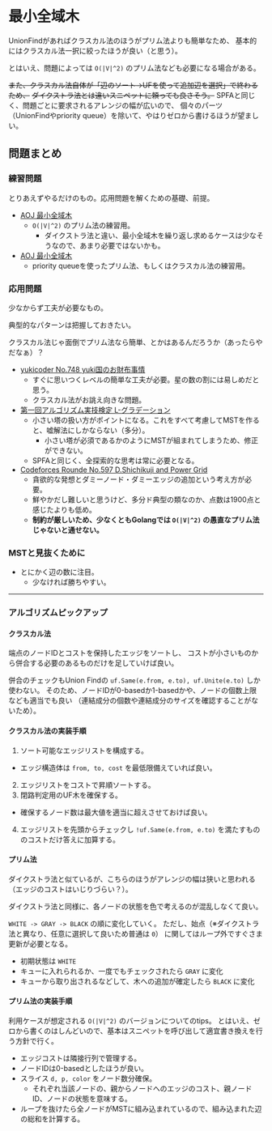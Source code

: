 # 最小全域木

UnionFindがあればクラスカル法のほうがプリム法よりも簡単なため、
基本的にはクラスカル法一択に絞ったほうが良い（と思う）。

とはいえ、問題によっては `O(|V|^2)` のプリム法なども必要になる場合がある。

~~また、クラスカル法自体が「辺のソート→UFを使って追加辺を選択」で終わるため、~~
~~ダイクストラ法とは違いスニペットに頼っても良さそう。~~
SPFAと同じく、問題ごとに要求されるアレンジの幅が広いので、
個々のパーツ（UnionFindやpriority queue）を除いて、やはりゼロから書けるほうが望ましい。

## 問題まとめ

### 練習問題

とりあえずやるだけのもの。応用問題を解くための基礎、前提。

- [AOJ 最小全域木](https://onlinejudge.u-aizu.ac.jp/courses/lesson/1/ALDS1/12/ALDS1_12_A)
  - `O(|V|^2)` のプリム法の練習用。
    - ダイクストラ法と違い、最小全域木を繰り返し求めるケースは少なそうなので、あまり必要ではないかも。
- [AOJ 最小全域木](https://onlinejudge.u-aizu.ac.jp/courses/library/5/GRL/2/GRL_2_A)
  - priority queueを使ったプリム法、もしくはクラスカル法の練習用。

### 応用問題

少なからず工夫が必要なもの。

典型的なパターンは把握しておきたい。

クラスカル法じゃ面倒でプリム法なら簡単、とかはあるんだろうか（あったらやだなぁ）？

- [yukicoder No.748 yuki国のお財布事情](https://yukicoder.me/problems/no/748)
  - すぐに思いつくレベルの簡単な工夫が必要。星の数の割には易しめだと思う。
  - クラスカル法がお誂え向きな問題。
- [第一回アルゴリズム実技検定 L-グラデーション](https://atcoder.jp/contests/past201912-open/tasks/past201912_l)
  - 小さい塔の扱い方がポイントになる。これをすべて考慮してMSTを作ると、嘘解法にしかならない（多分）。
    - 小さい塔が必須であるかのようにMSTが組まれてしまうため、修正ができない。
  - SPFAと同じく、全探索的な思考は常に必要となる。
- [Codeforces Rounde No.597 D.Shichikuji and Power Grid](https://codeforces.com/problemset/problem/1245/D)
  - 貪欲的な発想とダミーノード・ダミーエッジの追加という考え方が必要。
  - 鮮やかだし難しいと思うけど、多分ド典型の類なのか、点数は1900点と感じたよりも低め。
  - **制約が厳しいため、少なくともGolangでは `O(|V|^2)` の愚直なプリム法じゃないと通せない。**

### MSTと見抜くために

- とにかく辺の数に注目。
  - 少なければ勝ちやすい。

---

### アルゴリズムピックアップ

#### クラスカル法

端点のノードIDとコストを保持したエッジをソートし、
コストが小さいものから併合する必要のあるものだけを足していけば良い。

併合のチェックもUnion Findの `uf.Same(e.from, e.to), uf.Unite(e.to)` しか使わない。
そのため、ノードIDが0-basedか1-basedかや、ノードの個数上限なども適当でも良い
（連結成分の個数や連結成分のサイズを確認することがないため）。

#### クラスカル法の実装手順

1. ソート可能なエッジリストを構成する。
  - エッジ構造体は `from, to, cost` を最低限備えていれば良い。
2. エッジリストをコストで昇順ソートする。
3. 閉路判定用のUF木を確保する。
  - 確保するノード数は最大値を適当に超えさせておけば良い。
4. エッジリストを先頭からチェックし `!uf.Same(e.from, e.to)` を満たすもののコストだけ答えに加算する。

#### プリム法

ダイクストラ法と似ているが、こちらのほうがアレンジの幅は狭いと思われる（エッジのコストはいじりづらい？）。

ダイクストラ法と同様に、各ノードの状態を色で考えるのが混乱しなくて良い。

`WHITE -> GRAY -> BLACK` の順に変化していく。
ただし、始点（※ダイクストラ法と異なり、任意に選択して良いため普通は `0`）
に関してはループ外ですぐさま更新が必要となる。

- 初期状態は `WHITE`
- キューに入れられるか、一度でもチェックされたら `GRAY` に変化
- キューから取り出されるなどして、木への追加が確定したら `BLACK` に変化

#### プリム法の実装手順

利用ケースが想定される `O(|V|^2)` のバージョンについてのtips。
とはいえ、ゼロから書くのはしんどいので、基本はスニペットを呼び出して適宜書き換えを行う方針で行く。

- エッジコストは隣接行列で管理する。
- ノードIDは0-basedとしたほうが良い。
- スライス `d, p, color` をノード数分確保。
  - それぞれ当該ノードの、親からノードへのエッジのコスト、親ノードID、ノードの状態を意味する。
- ループを抜けたら全ノードがMSTに組み込まれているので、組み込まれた辺の総和を計算する。

